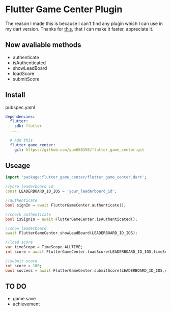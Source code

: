 # Flutter Game Center Plugin
The reason I made this is because I can't find any plugin which I can use in my dart version.
Thanks for [this](https://github.com/ext452/game_center), that I can make it faster, appreciate it.

## Now avaliable methods
  - authenticate
  - isAuthenticated
  - showLeadBoard
  - loadScore
  - submitScore
## Install
pubspec.yaml
```yaml
dependencies:
  flutter:
    sdk: flutter
  ....
  
  # Add this 
  flutter_game_center:
    git: https://github.com/yum650350/flutter_game_center.git
```
## Useage
```dart
import 'package:flutter_game_center/flutter_game_center.dart';

//yore leaderboard id
const LEADERBOARD_ID_IOS = 'your_leaderboard_id';

//authenticate
bool signIn = await FlutterGameCenter.authenticate();

//check authenticate
bool isSignIn = await FlutterGameCenter.isAuthenticated();

//show leaderboard
await FlutterGameCenter.showLeadBoard(LEADERBOARD_ID_IOS);

//load score
var timeScope = TimeScope.ALLTIME;
int score = await FlutterGameCenter.loadScore(LEADERBOARD_ID_IOS,timeScope);

//submit score
int score = 100;
bool success = await FlutterGameCenter.submitScore(LEADERBOARD_ID_IOS,score);

```

## TO DO
  - game save
  - achievement
